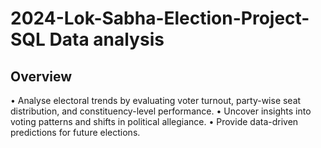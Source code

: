 # 2024-Lok-Sabha-Election-Project-SQL Data analysis
## Overview
•	Analyse electoral trends by evaluating voter turnout, party-wise seat distribution, and constituency-level performance.
•	Uncover insights into voting patterns and shifts in political allegiance.
•	Provide data-driven predictions for future elections.


